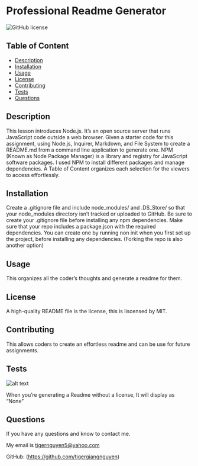# Professional Readme Generator
  ![GitHub license](https://img.shields.io/badge/License-MIT-blue.svg)

  ## Table of Content

  - [Description](#description)
  - [Installation](#installation)
  - [Usage](#usage)
  - [License](#license)
  - [Contributing](#contributing)
  - [Tests](#tests)
  - [Questions](#questions)

  ## Description

  This lesson introduces Node.js. It’s an open source server that runs JavaScript code outside a web browser. Given a starter code for this assignment, using Node.js, Inquirer, Markdown, and File System to create a README.md from a command line application to generate one. NPM (Known as Node Package Manager) is a library and registry for JavaScript software packages. I used NPM to install different packages and manage dependencies. A Table of Content organizes each selection for the viewers to access effortlessly. 

  ## Installation

  Create a .gitignore file and include node_modules/ and .DS_Store/ so that your node_modules directory isn’t tracked or uploaded to GitHub. Be sure to create your .gitignore file before installing any npm dependencies. Make sure that your repo includes a package.json with the required dependencies. You can create one by running non init when you first set up the project, before installing any dependencies. (Forking the repo is also another option)

  ## Usage

  This organizes all the coder’s thoughts and generate a readme for them.

  ## License

  A high-quality README file is the license, this is liscensed by MIT.

  ## Contributing

  This allows coders to create an effortless readme and can be use for future assignments.

  ## Tests

  ![alt text](Demo.gif)

  When you’re generating a Readme without a license, It will display as “None”

  ## Questions

  If you have any questions and know to contact me.
  
  My email is tigernguyen5@yahoo.com
  
  GitHub: (https://github.com/tigergiangnguyen)
  
